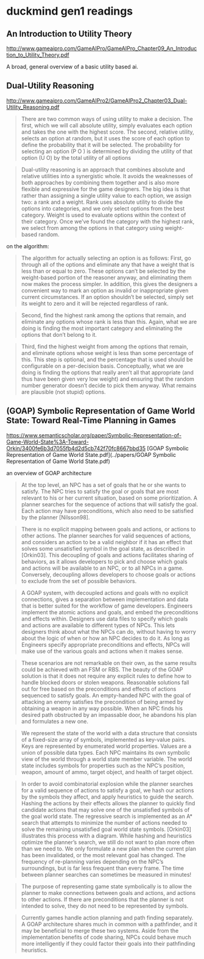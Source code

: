 # duckmind gen1 readings

## An Introduction to Utility Theory
http://www.gameaipro.com/GameAIPro/GameAIPro_Chapter09_An_Introduction_to_Utility_Theory.pdf

A broad, general overview of a basic utility based ai.

## Dual-Utility Reasoning
http://www.gameaipro.com/GameAIPro2/GameAIPro2_Chapter03_Dual-Utility_Reasoning.pdf

> There are two common ways of using utility to make a decision. The first, which we will call absolute utility, simply evaluates each option and takes the one with the highest score. The second, relative utility, selects an option at random, but it uses the score of each option to define the probability that it will be selected. The probability for selecting an option (P O ) is determined by dividing the utility of that option (U O) by the total utility of all options

> Dual-utility reasoning is an approach that combines absolute and relative utilities into a synergistic whole. It avoids the weaknesses of both approaches by combining them together and is also more flexible and expressive for the game designers. The big idea is that rather than assigning a single utility value to each option, we assign two: a rank and a weight. Rank uses absolute utility to divide the options into categories, and we only select options from the best category. Weight is used to evaluate options within the context of their category. Once we’ve found the category with the highest rank, we select from among the options in that category using weight-based random.

on the algorithm:

> The algorithm for actually selecting an option is as follows: First, go through all of the options and eliminate any that have a weight that is less than or equal to zero. These options can’t be selected by the weight-based portion of the reasoner anyway, and eliminating them now makes the process simpler. In addition, this gives the designers a convenient way to mark an option as invalid or inappropriate given current circumstances. If an option shouldn’t be selected, simply set its weight to zero and it will be rejected regardless of rank.

> Second, find the highest rank among the options that remain, and eliminate any options whose rank is less than this. Again, what we are doing is finding the most important category and eliminating the options that don’t belong to it.

> Third, find the highest weight from among the options that remain, and eliminate options whose weight is less than some percentage of this. This step is optional, and the percentage that is used should be configurable on a per-decision basis. Conceptually, what we are doing is finding the options that really aren’t all that appropriate (and thus have been given very low weight) and ensuring that the random number generator doesn’t decide to pick them anyway. What remains are plausible (not stupid) options.

## (GOAP) Symbolic Representation of Game World State: Toward Real-Time Planning in Games
https://www.semanticscholar.org/paper/Symbolic-Representation-of-Game-World-State%3A-Toward-Orkin/3400fe6b3d7055fb4d2d5cb742f70fc8667bbd35
[GOAP Symbolic Representation of Game World State.pdf](../papers/GOAP Symbolic Representation of Game World State.pdf)

an overview of GOAP architecture

> At the top level, an NPC has a set of goals that he or she wants to satisfy. The NPC tries to satisfy the goal or goals that are most relevant to his or her current situation, based on some prioritization. A planner searches for the sequence of actions that will satisfy the goal. Each action may have preconditions, which also need to be satisfied by the planner [Nilsson98].

> There is no explicit mapping between goals and actions, or actions to other actions. The planner searches for valid sequences of actions, and considers an action to be a valid neighbor if it has an effect that solves some unsatisfied symbol in the goal state, as described in [Orkin03]. This decoupling of goals and actions facilitates sharing of behaviors, as it allows developers to pick and choose which goals and actions will be available to an NPC, or to all NPCs in a game. Conversely, decoupling allows developers to choose goals or actions to exclude from the set of possible behaviors.

> A GOAP system, with decoupled actions and goals with no explicit connections, gives a separation between implementation and data that is better suited for the workflow of game developers. Engineers implement the atomic actions and goals, and embed the preconditions and effects within. Designers use data files to specify which goals and actions are available to different types of NPCs. This lets designers think about what the NPCs can do, without having to worry about the logic of when or how an NPC decides to do it. As long as Engineers specify appropriate preconditions and effects, NPCs will make use of the various goals and actions when it makes sense.

> These scenarios are not remarkable on their own, as the same results could be achieved with an FSM or RBS. The beauty of the GOAP solution is that it does not require any explicit rules to define how to handle blocked doors or stolen weapons. Reasonable solutions fall out for free based on the preconditions and effects of actions sequenced to satisfy goals. An empty-handed NPC with the goal of attacking an enemy satisfies the precondition of being armed by obtaining a weapon in any way possible. When an NPC finds his desired path obstructed by an impassable door, he abandons his plan and formulates a new one.

> We represent the state of the world with a data structure that consists of a fixed-size array of symbols, implemented as key-value pairs. Keys are represented by enumerated world properties. Values are a union of possible data types. Each NPC maintains its own symbolic view of the world through a world state member variable. The world state includes symbols for properties such as the NPC’s position, weapon, amount of ammo, target object, and health of target object.

> In order to avoid combinatorial explosion while the planner searches for a valid sequence of actions to satisfy a goal, we hash our actions by the symbols they affect, and apply heuristics to guide the search. Hashing the actions by their effects allows the planner to quickly find candidate actions that may solve one of the unsatisfied symbols of the goal world state. The regressive search is implemented as an A* search that attempts to minimize the number of actions needed to solve the remaining unsatisfied goal world state symbols. [Orkin03] illustrates this process with a diagram. While hashing and heuristics optimize the planner’s search, we still do not want to plan more often than we need to. We only formulate a new plan when the current plan has been invalidated, or the most relevant goal has changed. The frequency of re-planning varies depending on the NPC’s surroundings, but is far less frequent than every frame. The time between planner searches can sometimes be measured in minutes!

> The purpose of representing game state symbolically is to allow the planner to make connections between goals and actions, and actions to other actions. If there are preconditions that the planner is not intended to solve, they do not need to be represented by symbols.

> Currently games handle action planning and path finding separately. A GOAP architecture shares much in common with a pathfinder, and it may be beneficial to merge these two systems. Aside from the implementation benefits of code sharing, NPCs could behave much more intelligently if they could factor their goals into their pathfinding heuristics.
